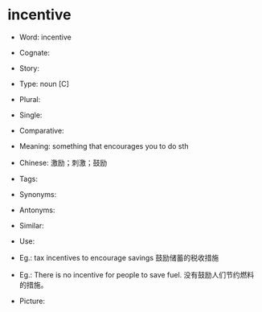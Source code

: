 # incentive

- Word: incentive
- Cognate: 
- Story: 

- Type: noun [C]
- Plural: 
- Single: 
- Comparative: 
- Meaning: something that encourages you to do sth
- Chinese: 激励；刺激；鼓励
- Tags: 
- Synonyms: 
- Antonyms: 
- Similar: 
- Use: 
- Eg.: tax incentives to encourage savings 鼓励储蓄的税收措施
- Eg.: There is no incentive for people to save fuel. 没有鼓励人们节约燃料的措施。
- Picture: 

